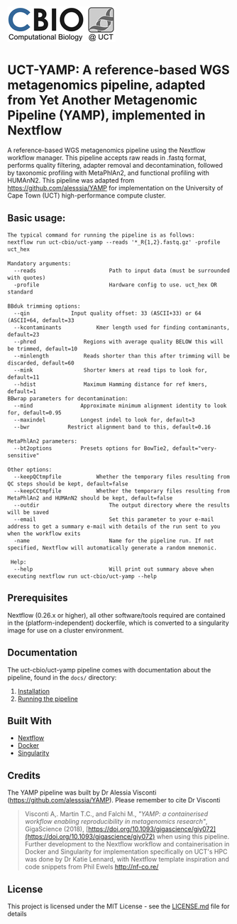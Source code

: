 # ![kviljoen/YAMP](/assets/cbio_logo.png)

# UCT-YAMP: A reference-based WGS metagenomics pipeline, adapted from Yet Another Metagenomic Pipeline (YAMP), implemented in Nextflow

A reference-based WGS metagenomics pipeline using the Nextflow workflow manager. This pipeline accepts raw reads in .fastq format, performs quality filtering, adapter removal and decontamination, followed by taxonomic profiling with MetaPhlAn2, and functional profiling with HUMAnN2. This pipeline was adapted from https://github.com/alesssia/YAMP for implementation on the University of Cape Town (UCT) high-performance compute cluster.

## Basic usage:

    The typical command for running the pipeline is as follows:
    nextflow run uct-cbio/uct-yamp --reads '*_R{1,2}.fastq.gz' -profile uct_hex

    Mandatory arguments:
      --reads                       Path to input data (must be surrounded with quotes)
      -profile                      Hardware config to use. uct_hex OR standard
      
    BBduk trimming options:
      --qin			    Input quality offset: 33 (ASCII+33) or 64 (ASCII+64, default=33
      --kcontaminants		    Kmer length used for finding contaminants, default=23	
      --phred			    Regions with average quality BELOW this will be trimmed, default=10 
      --minlength		    Reads shorter than this after trimming will be discarded, default=60
      --mink			    Shorter kmers at read tips to look for, default=11 
      --hdist			    Maximum Hamming distance for ref kmers, default=1            
    BBwrap parameters for decontamination:	
      --mind			   Approximate minimum alignment identity to look for, default=0.95
      --maxindel		   Longest indel to look for, default=3
      --bwr			   Restrict alignment band to this, default=0.16
	
    MetaPhlAn2 parameters: 
      --bt2options 		   Presets options for BowTie2, default="very-sensitive"
      
    Other options:
      --keepQCtmpfile		    Whether the temporary files resulting from QC steps should be kept, default=false
      --keepCCtmpfile		    Whether the temporary files resulting from MetaPhlAn2 and HUMAnN2 should be kept, default=false 
      --outdir                      The output directory where the results will be saved
      --email                       Set this parameter to your e-mail address to get a summary e-mail with details of the run sent to you when the workflow exits
      -name                         Name for the pipeline run. If not specified, Nextflow will automatically generate a random mnemonic.
      
     Help:
      --help                        Will print out summary above when executing nextflow run uct-cbio/uct-yamp --help 

## Prerequisites

Nextflow (0.26.x or higher), all other software/tools required are contained in the (platform-independent) dockerfile, which is converted to a singularity image for use on a cluster environment.

## Documentation
The uct-cbio/uct-yamp pipeline comes with documentation about the pipeline, found in the `docs/` directory:

1. [Installation](docs/installation.md)
2. [Running the pipeline](docs/usage.md)

## Built With

* [Nextflow](https://www.nextflow.io/)
* [Docker](https://www.docker.com/what-docker)
* [Singularity](https://singularity.lbl.gov/)


## Credits

The YAMP pipeline was built by Dr Alessia Visconti (https://github.com/alesssia/YAMP). Please remember to cite Dr Visconti  
> Visconti A,. Martin T.C., and Falchi M., *"YAMP: a containerised workflow enabling reproducibility in metagenomics research"*, GigaScience (2018), [https://doi.org/10.1093/gigascience/giy072](https://doi.org/10.1093/gigascience/giy072)
when using this pipeline. Further development to the Nextflow workflow and containerisation in Docker and Singularity for implementation specifically on UCT's HPC was done by Dr Katie Lennard, with Nextflow template inspiration and code snippets from Phil Ewels http://nf-co.re/

## License

This project is licensed under the MIT License - see the [LICENSE.md](LICENSE.md) file for details


